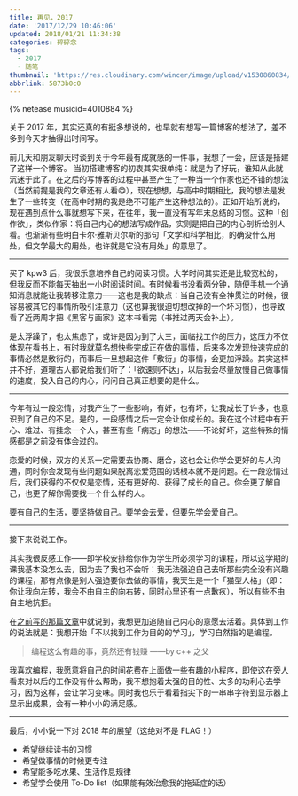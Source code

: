 ```yaml
---
title: 再见，2017
date: '2017/12/29 10:46:06'
updated: 2018/01/21 11:34:38
categories: 碎碎念
tags:
  - 2017
  - 随笔
thumbnail: 'https://res.cloudinary.com/wincer/image/upload/v1530860834/blog/goodbye_2017/cover.jpg'
abbrlink: 5873b0c0
---
```


{% netease musicid=4010884 %}

关于 2017 年，其实还真的有挺多想说的，也早就有想写一篇博客的想法了，差不多到今天才抽得出时间写。

前几天和朋友聊天时谈到关于今年最有成就感的一件事，我想了一会，应该是搭建了这样一个博客。<!-- more -->
当初搭建博客的初衷其实很单纯：就是为了好玩，谁知从此就沉迷于此了。在之后的写博客的过程中甚至产生了一种当一个作家也还不错的想法（当然前提是我的文章还有人看😋），现在想想，与高中时期相比，我的想法是发生了一些转变（在高中时期的我是绝不可能产生这种想法的）。正如开始所说的，现在遇到点什么事就想写下来，在往年，我一直没有写年末总结的习惯。这种「创作欲」，类似作家：将自己内心的想法写成作品，实则是把自己的内心剖析给别人看。也渐渐有些明白卡尔·雅斯贝尔斯的那句「文学和科学相比，的确没什么用处，但文学最大的用处，也许就是它没有用处」的意思了。

---

买了 kpw3 后，我很乐意培养自己的阅读习惯。大学时间其实还是比较宽松的，但我反而不能每天抽出一小时阅读时间。有时候看书没看两分钟，随便手机一个通知消息就能让我转移注意力——这也是我的缺点：当自己没有全神贯注的时候，很容易被其它的事情所吸引注意力（这也算我很迫切想改掉的一个坏习惯），也导致看了近两周才把《黑客与画家》这本书看完（书推过两天会补上）。

是太浮躁了，也太焦虑了，或许是因为到了大三，面临找工作的压力，这压力不仅体现在看书上，有时我就莫名想快些完成正在做的事情，后来多次发现快速完成的事情必然是敷衍的，而事后一旦想起这件「敷衍」的事情，会更加浮躁。其实这样并不好，道理古人都说给我们听了：「欲速则不达」，以后我会尽量放慢自己做事情的速度，投入自己的内心，问问自己真正想要的是什么。

---

今年有过一段恋情，对我产生了一些影响，有好，也有坏，让我成长了许多，也意识到了自己的不足。是的，一段感情之后一定会让你成长的。我在这个过程中有开心、难过、有挂念一个人，甚至有些「病态」的想法——不论好坏，这些特殊的情感都是之前没有体会过的。

恋爱的时候，双方的关系一定需要去协商、磨合，这也会让你学会更好的与人沟通，同时你会发现有些问题如果脱离恋爱范围的话根本就不是问题。在一段恋情过后，我们获得的不仅仅是恋情，还有更好的、获得了成长的自己。你会更了解自己，也更了解你需要找一个什么样的人。

要有自己的生活，要坚持做自己。要学会去爱，但要先学会爱自己。

---

接下来说说工作。

其实我很反感工作——即学校安排给你作为学生所必须学习的课程，所以这学期的课我基本没怎么去，因为去了我也不会听：我无法强迫自己去听那些完全没有兴趣的课程，那有点像是别人强迫要你去做的事情，我天生是一个「猫型人格」（即：你让我向左转，我会不由自主的向右转，同时心里还有一点歉疚），所以有些不由自主地抗拒。

在[之前写的那篇文章](../11ab0263/)中就说到，我想更加追随自己内心的意愿去活着。具体到工作的说法就是：我想开始「不以找到工作为目的的学习」，学习自然指的是编程。

> 编程这么有趣的事，竟然还有钱赚      ——by c++ 之父

我喜欢编程，我愿意将自己的时间花费在上面做一些有趣的小程序，即使这在旁人看来对以后的工作没有什么帮助，我不想抱着太强的目的性、太多的功利心去学习，因为这样，会让学习变味。同时我也乐于看着指尖下的一串串字符到显示器上显示出成果，会有一种小小的满足感。

---

最后，小小说一下对 2018 年的展望（这绝对不是 FLAG！）

- 希望继续读书的习惯
- 希望做事情的时候更专注
- 希望能多吃水果、生活作息规律
- 希望学会使用 To-Do list（如果能有效治愈我的拖延症的话）

